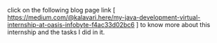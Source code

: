 click on the following blog page link [ https://medium.com/@kalavari.here/my-java-development-virtual-internship-at-oasis-infobyte-f4ac33d02bc6 ]
to know more about this internship and the tasks I did in it.                      
